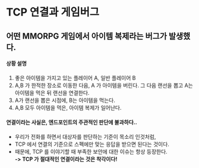 # TCP 연결과 게임버그

## 어떤 MMORPG 게임에서 아이템 복제라는 버그가 발생했다.&#x20;

#### 상황 설명&#x20;

1. 좋은 아이템을 가지고 있는 플레이어 A, 일반 플레이어 B
2. A,B 가 한적한 장소로 이동한 다음, A 가 아이템을 버린다. 그 다음 랜선을 뽑고 A는 아이템을 먹은 뒤 랜선을 연결한다.&#x20;
3. A가 랜선을 뽑은 시점에, B는 아이템을 먹는다.
4. A,B 모두 아이템을 먹은, 아이템 복제가 일어난다.&#x20;

#### **연결이라는 사실은, 엔드포인트의 주관적인 판단에 불과하다..**

* 우리가 전화를 하면서 대상자를 판단하는 기준이 목소리 인것처럼,
* TCP 에서 연결의 기준으로 스펙에만 맞는 응답을 받으면 된다는 것이다.&#x20;
* 때문에, TCP 를 이야기할 때 부족한 보안에 대한 이슈는 항상 등장한다. \
  **-> TCP 가 절대적인 연결이라는 것은 착각이다!**
